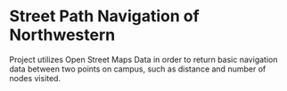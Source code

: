 # Street Path Navigation of Northwestern

Project utilizes Open Street Maps Data in order to return basic navigation data between two points on campus, such as distance and number of nodes visited.
